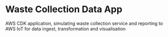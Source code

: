 
# Waste Collection Data App

AWS CDK application, simulating waste collection service and reporting to AWS IoT for data ingest, transformation and visualisation